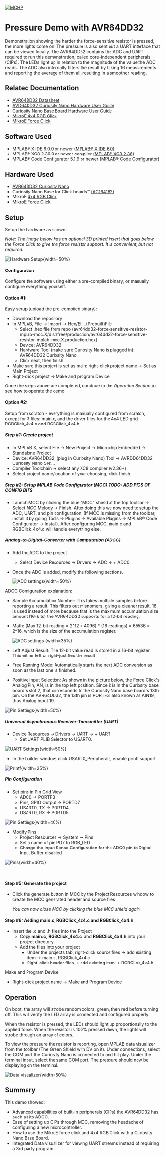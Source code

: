 <!-- Please do not change this logo with link -->

[![MCHP](images/microchip.png)](https://www.microchip.com)

# Pressure Demo with AVR64DD32

<!-- This is where the introduction to the example goes, including mentioning the peripherals used -->
Demonstration showing the harder the force-sensitive resistor is pressed, the more lights come on. The pressure is also sent out a UART interface that can be viewed locally. The AVR64DD32 contains the ADC and UART required to run this demonstration, called core-independent peripherals (CIPs). The LEDs light up in relation to the magnitude of the value the ADC reads. The ADC also internally filters the result by taking 16 measurements and reporting the average of them all, resulting in a smoother reading.

## Related Documentation

<!-- Any information about an application note or tech brief can be linked here. Use unbreakable links!
     In addition a link to the device family landing page and relevant peripheral pages as well:
     - [AN3381 - Brushless DC Fan Speed Control Using Temperature Input and Tachometer Feedback](https://microchip.com/00003381/)
     - [PIC18F-Q10 Family Product Page](https://www.microchip.com/design-centers/8-bit/pic-mcus/device-selection/pic18f-q10-product-family) -->
- [AVR64DD32 Datasheet](https://ww1.microchip.com/downloads/aemDocuments/documents/MCU08/ProductDocuments/DataSheets/AVR64DD32-28-Prelim-DataSheet-DS40002315B.pdf)
- [AVD64DD32 Curiosity Nano Hardware User Guide](https://ww1.microchip.com/downloads/aemDocuments/documents/MCU08/ProductDocuments/UserGuides/AVR64DD32CNANO-Prel-HW-UserGuide-DS50003323.pdf)
- [Curiosity Nano Base Board Hardware User Guide](https://ww1.microchip.com/downloads/en/DeviceDoc/Curiosity-Nano-Base-for-Click-boards-User-Guide-50002839B.pdf)
- [MikroE 4x4 RGB Click](https://www.mikroe.com/4x4-rgb-click)
- [MikroE Force Click](https://www.mikroe.com/force-click)

## Software Used

<!-- All software used in this example must be listed here. Use unbreakable links!
     - MPLAB® X IDE 5.30 or newer [(microchip.com/mplab/mplab-x-ide)](http://www.microchip.com/mplab/mplab-x-ide)
     - MPLAB® XC8 2.10 or a newer compiler [(microchip.com/mplab/compilers)](http://www.microchip.com/mplab/compilers)
     - MPLAB® Code Configurator (MCC) 3.95.0 or newer [(microchip.com/mplab/mplab-code-configurator)](https://www.microchip.com/mplab/mplab-code-configurator)
     - MPLAB® Code Configurator (MCC) Device Libraries PIC10 / PIC12 / PIC16 / PIC18 MCUs [(microchip.com/mplab/mplab-code-configurator)](https://www.microchip.com/mplab/mplab-code-configurator)
     - Microchip PIC18F-Q Series Device Support (1.4.109) or newer [(packs.download.microchip.com/)](https://packs.download.microchip.com/) -->

- MPLAB® X IDE 6.0.0 or newer [(MPLAB® X IDE 6.0)](https://www.microchip.com/en-us/development-tools-tools-and-software/mplab-x-ide?utm_source=GitHub&utm_medium=TextLink&utm_campaign=MCU8_MMTCha_MPAE_Examples&utm_content=avr64dd32-force-sensitive-resistor-mplab-mcc-github)
- MPLAB® XC8 2.36.0 or newer compiler [(MPLAB® XC8 2.36)](https://www.microchip.com/en-us/development-tools-tools-and-software/mplab-xc-compilers?utm_source=GitHub&utm_medium=TextLink&utm_campaign=MCU8_MMTCha_MPAE_Examples&utm_content=avr64dd32-force-sensitive-resistor-mplab-mcc-github)
- MPLAB® Code Configurator 5.1.9 or newer [(MPLAB® Code Configurator)](https://www.microchip.com/en-us/tools-resources/configure/mplab-code-configurator)

## Hardware Used

<!-- All hardware used in this example must be listed here. Use unbreakable links!
     - PIC18F47Q10 Curiosity Nano [(DM182029)](https://www.microchip.com/Developmenttools/ProductDetails/DM182029)
     - Curiosity Nano Base for Click boards™ [(AC164162)](https://www.microchip.com/Developmenttools/ProductDetails/AC164162)
     - POT Click board™ [(MIKROE-3402)](https://www.mikroe.com/pot-click) -->
- [AVR64DD32 Curiosity Nano](https://www.microchip.com/en-us/product/AVR64DD32)
- Curiosity Nano Base for Click boards™ [(AC164162)](https://www.microchip.com/Developmenttools/ProductDetails/AC164162)
- MikroE [4x4 RGB Click](https://www.mikroe.com/4x4-rgb-click)
- MikroE [Force Click](https://www.mikroe.com/force-click)

## Setup

<!-- Explain how to connect hardware and set up software. Depending on complexity, step-by-step instructions and/or tables and/or images can be used -->

Setup the hardware as shown:

*Note: The image below has an optional 3D printed insert that goes below the Force Click to give the force resistor support. It is convenient, but not required.*

![Hardware Setup](images/hardware_setup.JPG){width=50%}


#### Configuration

Configure the software using either a pre-compiled binary, or manually configure everything yourself.

#### Option #1:

Easy setup (upload the pre-compiled binary):

* Download the repository
* In MPLAB, File &rarr; Import &rarr; Hex/Elf...(Prebuilt)File
  * Select .hex file from repo (avr64dd32-force-sensitive-resistor-mplab-mcc.X/dist/free/production/avr64dd32-force-sensitive-resistor-mplab-mcc.X.production.hex)
  * Device: AVR64DD32
  * Hardware Tool (make sure Curiosity Nano is plugged in): AVR64DD32 Curiosity Nano
  * Click next, then finish
* Make sure this project is set as main: right-click project name &rarr; Set as Main Project
* Right-click project &rarr; Make and program Device

Once the steps above are completed, continue to the *Operation Section* to see how to operate the demo

#### Option #2:
Setup from scratch - everything is manually configured from scratch, except for 3 files: main.c, and the driver files for the 4x4 LED grid: RGBClick_4x4.c and RGBClick_4x4.h.

##### Step #1: Create project
 * In MPLAB X, select File &rarr; New Project &rarr; Microchip Embedded &rarr; Standalone Project
 * Device: AVR64DD32, (plug in Curiosity Nano) Tool &rarr; AVRDD64DD32 Curiosity Nano  SN:...
 * Compiler Toolchain &rarr; select any XC8 compiler (v2.36+)
 * Select project name/location of your choosing, click finish.

##### Step #2: Setup MPLAB Code Configurator (MCC)  TODO: ADD PICS OF CONFIG BITS
* Launch MCC by clicking the blue "MCC" shield at the top toolbar &rarr; Select MCC Melody &rarr; Finish. After doing this we now need to setup the ADC, UART, and pin configuration.
(If MCC is missing from the toolbar, install it by going Tools &rarr; Plugins &rarr; Available Plugins &rarr; MPLAB® Code Configurator &rarr; Install). After configuring MCC, main.c and RGBClick_4x4.c will handle everything else.

##### Analog-to-Digital-Converter with Computation (ADCC)

* Add the ADC to the project
  * Select Device Resources &rarr; Drivers &rarr; ADC &rarr; + ADC0
* Once the ADC is added, modify the following sections.


  ![ADC settings](images/adc_settings.png){width=50%}

ADCC Configuration explanation:
  * Sample Accumulation Number: This takes multiple samples before reporting a result. This filters out misnomers, giving a cleaner result. 16 is used instead of more because that is the maximum accumulation size amount (16-bits) the AVR64DD32 supports for a 12-bit reading.

   * Math: (Max 12-bit reading = 2^12 = 4096) * (16 readings) = 65536 = 2^16, which is the size of the accumulation register.

     ![ADC settings](images/accumulation.png) {width=35%}

  * Left Adjust Result: The 12-bit value read is stored in a 16-bit register. This either left or right-justifies the result
  * Free Running Mode: Automatically starts the next ADC conversion as soon as the last one is finished.
  * Positive Input Selection: As shown in the picture below, the Force Click's Analog Pin, AN, is in the top left position. Since it is in the Curiosity base board's slot 2, that corresponds to the Curiosity Nano base board's 13th pin. On the AVR64DD32, the 13th pin is PORTF3, also known as AIN19, thus Analog input 19.

  ![Pin Settings](images/pin_selection.png){width=50%}
  <br>

##### Universal Asynchronous Receiver-Transmitter (UART)
  * Device Resources &rarr; Drivers &rarr; UART &rarr; + UART
    * Set UART PLIB Selector to USART0.

  ![UART Settings](images/uart1.png){width=50%}

  * In the builder window, click USART0_Peripherals, enable printf support

  ![Printf](images/printf_support.png){width=25%}
<br>

##### Pin Configuration

  * Set pins in Pin Grid View
    * ADC0 &rarr; PORTF3
    * Pins, GPIO Output &rarr; PORTD7
    * USART0, TX &rarr; PORTD4
    * USART0, RX &rarr; PORTD5

  ![Pin Settings](images/pin_grid_view.png){width=40%}


  * Modify Pins
    * Project Resources &rarr; System &rarr; Pins
    * Set a name of pin PD7 to RGB_LED
    * Change the Input Sense Configuration for the ADC0 pin to Digital Input Buffer disabled

  ![Pins](images/pins.png){width=40%}

<br>

#### Step #5: Generate the project
  * Click the generate button in MCC by the Project Resources window to create the MCC generated header and source files

    *You can now close MCC by clicking the blue MCC shield again*


#### Step #6: Adding main.c, RGBClick_4x4.c and RGBClick_4x4.h
* Insert the .c and .h files into the Project
  * Copy **main.c**, **RGBClick_4x4.c**, and **RGBClick_4x4.h** into your project directory
  * Add the files into your project
    * Under the projects tab, right-click source files &rarr; add existing item &rarr; main.c, RGBClick_4x4.c
    * Right-click header files &rarr; add existing item &rarr; RGBClick_4x4.h

Make and Program Device
* Right-click project name &rarr; Make and Program Device


## Operation

<!-- Explain how to operate the example. Depending on complexity, step-by-step instructions and/or tables and/or images can be used -->
On boot, the array will strobe random colors, green, then red before turning off. This will verify the LED array is connected and configured properly.

When the resistor is pressed, the LEDs should light up proportionally to the applied force. When the resistor is 100% pressed down, the lights will strobe through an array of colors.

To view the pressure the resistor is reporting, open MPLAB data visualizer from the toolbar (The Green Shield with DV on it).
Under connections, select the COM port the Curiosity Nano is connected to and hit play.
Under the terminal input, select the same COM port. The pressure should now be displaying on the terminal.

![Data visualizer](images/data_vis_output.png){width=50%}

## Summary

<!-- Summarize what the example has shown -->
This demo showed:
 - Advanced capabilities of built-in peripherals (CIPs) the AVR64DD32 has such as its ADCC.
 - Ease of setting up CIPs through MCC, removing the headache of configuring a new microcontroller.
 - How to use the MikroE force click and 4x4 RGB Click with a Curiosity Nano Base Board.
 - Integrated Data visualizer for viewing UART streams instead of requiring a 3rd party program.
